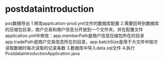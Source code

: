 # postdataintroduction
pos数据导出
1.修改application-prod.yml文件的数据库配置
2.需要回导到数据库的压缩包目录，商户交易和商户信息分开放到一个文件夹，并在配置文件application.yml中修改：app.memberPath是商户信息压缩包所在的目录
app.tradePath是商户交易信息所在的目录，app.batchSize是用于大文件中按次读取数据时每次读取的记录条数
3.数据库中导入data.sql文件
4.执行PostdataintroductionApplication.java
